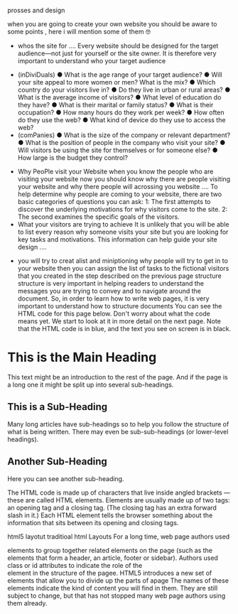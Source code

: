 prosses and design 

when you are going to create your own website you should be aware to some points , here i will mention some of them 🤓

* whos the site for .... Every website should be designed for the target audience—not just for yourself or the site owner. It is therefore very important to understand who your target audience 
-  (inDiviDuals)
● What is the age range of your target audience?
● Will your site appeal to more women or men? What is the mix? 
● Which country do your visitors live in?
● Do they live in urban or rural areas?
● What is the average income of visitors?
● What level of education do they have?
● What is their marital or family status?
● What is their occupation?
● How many hours do they work per week?
● How often do they use the web?
● What kind of device do they use to access the web?
- (comPanies)
● What is the size of the company or relevant department?
● What is the position of people in the company who visit your site?
● Will visitors be using the site for themselves or for someone else?
● How large is the budget they control?

* Why PeoPle visit your Website 
when you know the people who are visiting your website now you should know why there are people visiting your website and why there people will acrossing you website ....
To help determine why people are coming to your website, there are two basic categories of questions you can ask:
1: The first attempts to discover the underlying motivations for why visitors come to the site.
2: The second examines the specific goals of the visitors.
* What your visitors are trying to achieve
It is unlikely that you will be able to list every reason why someone visits your site but you are looking for key tasks and motivations. This information can help guide your site design ....
- you will try to creat alist and miniptioning why people will try to get in to your website then you can assign the list of tasks to the fictional visitors that you created in the step described on the previous page 
 structure 
 structure is very important in helping readers to understand the messages you are trying to convey and to navigate around the document. So, in order to learn how to write web pages, it is very important to understand how to structure documents 
You can see the HTML code for this page below. Don't worry about what the code means yet. We start to look at it in more detail on the next page. Note that the HTML code is in blue, and the text you see on screen is in black.
<html>
  <body>
<h1>This is the Main Heading</h1>
<p>This text might be an introduction to the rest of
the page. And if the page is a long one it might
be split up into several sub-headings.<p> <h2>This is a Sub-Heading</h2>
<p>Many long articles have sub-headings so to help
you follow the structure of what is being written. There may even be sub-sub-headings (or lower-level headings).</p>
<h2>Another Sub-Heading</h2>
<p>Here you can see another sub-heading.</p> </body>
</html>
The HTML code is made up of characters that live inside angled brackets — these are called HTML elements. Elements are usually made up of two tags: an opening tag and a closing tag. (The closing tag has an extra forward slash in it.) Each HTML element tells the browser something about the information that sits between its opening and closing tags.



html5 layotut
 traditioal html Layouts 
For a long time, web page authors used <div> elements to group together related elements on the page (such as the elements that form a header, an article, footer or sidebar). Authors used class or id attributes to indicate the role of the <div> element in the structure of the pagee.
 HTML5 introduces a new set of elements that allow you to divide up the parts of apage  The names of these elements indicate the kind of content you will find in them. They are still subject to change, but that has not stopped many web page authors using them already.
